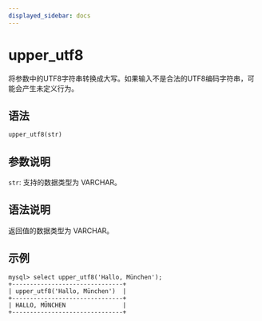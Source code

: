 ```yaml
---
displayed_sidebar: docs
---
```


# upper_utf8



将参数中的UTF8字符串转换成大写。如果输入不是合法的UTF8编码字符串，可能会产生未定义行为。

## 语法

```Haskell
upper_utf8(str)
```

## 参数说明

`str`: 支持的数据类型为 VARCHAR。

## 语法说明

返回值的数据类型为 VARCHAR。

## 示例

```Plain Text
mysql> select upper_utf8('Hallo, München');
+-------------------------------+
| upper_utf8('Hallo, München')  |
+-------------------------------+
| HALLO, MÜNCHEN                |
+-------------------------------+
```
